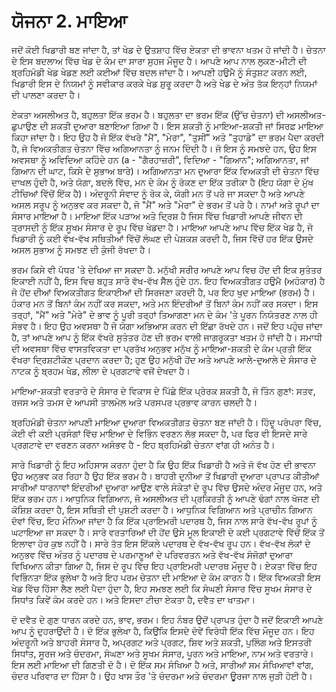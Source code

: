 # ਯੋਜਨਾ 2. ਮਾਇਆ

ਜਦੋਂ ਕੋਈ ਖਿਡਾਰੀ ਬਣ ਜਾਂਦਾ ਹੈ, ਤਾਂ ਖੇਡ ਦੇ ਉਤਸ਼ਾਹ ਵਿੱਚ ਏਕਤਾ ਦੀ ਭਾਵਨਾ ਖਤਮ ਹੋ ਜਾਂਦੀ ਹੈ। ਚੇਤਨਾ ਦੇ ਇਸ ਬਦਲਾਅ ਵਿੱਚ ਖੇਡ ਦੇ ਕੰਮ ਦਾ ਸਾਰਾ ਸੁਹਜ ਮੌਜੂਦ ਹੈ। ਆਪਣੇ ਆਪ ਨਾਲ ਲੁਕਣ-ਮੀਟੀ ਦੀ ਬ੍ਰਹਿਮੰਡੀ ਖੇਡ ਖੇਡਣ ਲਈ ਕਈਆਂ ਵਿੱਚ ਬਦਲ ਜਾਂਦਾ ਹੈ। ਆਪਣੀ ਹਉਮੈ ਨੂੰ ਸੰਤੁਸ਼ਟ ਕਰਨ ਲਈ, ਖਿਡਾਰੀ ਇਸ ਦੇ ਨਿਯਮਾਂ ਨੂੰ ਸਵੀਕਾਰ ਕਰਕੇ ਖੇਡ ਸ਼ੁਰੂ ਕਰਦਾ ਹੈ ਅਤੇ ਖੇਡ ਦੇ ਅੰਤ ਤੱਕ ਇਨ੍ਹਾਂ ਨਿਯਮਾਂ ਦੀ ਪਾਲਣਾ ਕਰਦਾ ਹੈ।

ਏਕਤਾ ਅਸਲੀਅਤ ਹੈ, ਬਹੁਲਤਾ ਇੱਕ ਭਰਮ ਹੈ। ਬਹੁਲਤਾ ਦਾ ਭਰਮ ਇੱਕ (ਉੱਚ ਚੇਤਨਾ) ਦੀ ਅਸਲੀਅਤ-ਛੁਪਾਉਣ ਦੀ ਸ਼ਕਤੀ ਦੁਆਰਾ ਬਣਾਇਆ ਗਿਆ ਹੈ। ਇਸ ਸ਼ਕਤੀ ਨੂੰ ਮਾਇਆ-ਸ਼ਕਤੀ ਜਾਂ ਸਿਰਫ਼ ਮਾਇਆ ਕਿਹਾ ਜਾਂਦਾ ਹੈ। ਇਹ ਉਹ ਹੈ ਜੋ ਇੱਕ ਵੱਖਰੇ "ਮੈਂ", "ਮੇਰਾ", "ਤੁਸੀਂ" ਅਤੇ "ਤੁਹਾਡੇ" ਦਾ ਭਰਮ ਪੈਦਾ ਕਰਦੀ ਹੈ, ਜੋ ਵਿਅਕਤੀਗਤ ਚੇਤਨਾ ਵਿੱਚ ਅਗਿਆਨਤਾ ਨੂੰ ਜਨਮ ਦਿੰਦੀ ਹੈ। ਜੋ ਇਸ ਨੂੰ ਸਮਝਦੇ ਹਨ, ਉਹ ਇਸ ਅਵਸਥਾ ਨੂੰ ਅਵਿਦਿਆ ਕਹਿੰਦੇ ਹਨ (a - "ਗੈਰਹਾਜ਼ਰੀ", ਵਿਦਿਆ - "ਗਿਆਨ"; ਅਗਿਆਨਤਾ, ਜਾਂ ਗਿਆਨ ਦੀ ਘਾਟ, ਕਿਸੇ ਦੇ ਸੁਭਾਅ ਬਾਰੇ)। ਅਗਿਆਨਤਾ ਮਨ ਦੁਆਰਾ ਇੱਕ ਵਿਅਕਤੀ ਦੀ ਚੇਤਨਾ ਵਿੱਚ ਦਾਖਲ ਹੁੰਦੀ ਹੈ, ਅਤੇ ਯੋਗਾ, ਬਦਲੇ ਵਿੱਚ, ਮਨ ਦੇ ਕੰਮ ਨੂੰ ਰੋਕਣ ਦਾ ਇੱਕ ਤਰੀਕਾ ਹੈ (ਇਹ ਯੋਗਾ ਦੇ ਮੁੱਖ ਟੀਚਿਆਂ ਵਿੱਚੋਂ ਇੱਕ ਹੈ)। ਅੰਦਰੂਨੀ ਸੰਵਾਦ ਨੂੰ ਰੋਕ ਕੇ, ਯੋਗੀ ਮਨ ਤੋਂ ਪਰੇ ਜਾ ਸਕਦਾ ਹੈ ਅਤੇ ਆਪਣੇ ਅਸਲ ਸਰੂਪ ਨੂੰ ਅਨੁਭਵ ਕਰ ਸਕਦਾ ਹੈ, ਜੋ "ਮੈਂ" ਅਤੇ "ਮੇਰਾ" ਦੇ ਭਰਮ ਤੋਂ ਪਰੇ ਹੈ। ਨਾਮਾਂ ਅਤੇ ਰੂਪਾਂ ਦਾ ਸੰਸਾਰ ਮਾਇਆ ਹੈ। ਮਾਇਆ ਇੱਕ ਪੜਾਅ ਅਤੇ ਦ੍ਰਿਸ਼ ਹੈ ਜਿਸ ਵਿੱਚ ਖਿਡਾਰੀ ਆਪਣੇ ਜੀਵਨ ਦੀ ਤ੍ਰਾਸਦੀ ਨੂੰ ਇੱਕ ਸੂਖਮ ਸੰਸਾਰ ਦੇ ਰੂਪ ਵਿੱਚ ਖੇਡਦਾ ਹੈ। ਮਾਇਆ ਆਪਣੇ ਆਪ ਵਿੱਚ ਇੱਕ ਖੇਡ ਹੈ, ਜੋ ਖਿਡਾਰੀ ਨੂੰ ਕਈ ਵੱਖ-ਵੱਖ ਸਥਿਤੀਆਂ ਵਿੱਚੋਂ ਲੰਘਣ ਦੀ ਪੇਸ਼ਕਸ਼ ਕਰਦੀ ਹੈ, ਜਿਸ ਵਿੱਚੋਂ ਹਰ ਇੱਕ ਉਸਦੇ ਅਸਲ ਸੁਭਾਅ ਨੂੰ ਸਮਝਣ ਦੀ ਕੁੰਜੀ ਰੱਖਦਾ ਹੈ।

ਭਰਮ ਕਿਸੇ ਵੀ ਪੱਧਰ 'ਤੇ ਦੇਖਿਆ ਜਾ ਸਕਦਾ ਹੈ. ਮਨੁੱਖੀ ਸਰੀਰ ਆਪਣੇ ਆਪ ਵਿਚ ਹੋਂਦ ਦੀ ਇਕ ਸੁਤੰਤਰ ਇਕਾਈ ਨਹੀਂ ਹੈ, ਇਸ ਵਿਚ ਬਹੁਤ ਸਾਰੇ ਵੱਖ-ਵੱਖ ਸੈੱਲ ਹੁੰਦੇ ਹਨ. ਇਹ ਵਿਅਕਤੀਗਤ ਹਉਮੈ (ਅਹੰਕਾਰ) ਹੈ ਜੋ ਹੋਂਦ ਦੀਆਂ ਵਿਅਕਤੀਗਤ ਇਕਾਈਆਂ ਦੀ ਸਿਰਜਣਾ ਕਰਦੀ ਹੈ, ਪਰ ਇਹ ਖੁਦ ਮਾਇਆ (ਭਰਮ) ਹੈ। ਹੰਕਾਰ ਮਨ ਤੋਂ ਬਿਨਾਂ ਕੰਮ ਨਹੀਂ ਕਰ ਸਕਦਾ, ਅਤੇ ਮਨ ਇੰਦਰੀਆਂ ਤੋਂ ਬਿਨਾਂ ਕੰਮ ਨਹੀਂ ਕਰ ਸਕਦਾ। ਇਸ ਤਰ੍ਹਾਂ, "ਮੈਂ" ਅਤੇ "ਮੇਰੇ" ਦੇ ਭਾਵ ਨੂੰ ਪੂਰੀ ਤਰ੍ਹਾਂ ਤਿਆਗਣਾ ਮਨ ਦੇ ਕੰਮ 'ਤੇ ਪੂਰਨ ਨਿਯੰਤਰਣ ਨਾਲ ਹੀ ਸੰਭਵ ਹੈ। ਇਹ ਉਹ ਅਵਸਥਾ ਹੈ ਜੋ ਯੋਗਾ ਅਭਿਆਸ ਕਰਨ ਦੀ ਇੱਛਾ ਰੱਖਦੇ ਹਨ। ਜਦੋਂ ਇਹ ਪਹੁੰਚ ਜਾਂਦਾ ਹੈ, ਤਾਂ ਆਪਣੇ ਆਪ ਨੂੰ ਇੱਕ ਵੱਖਰੇ ਸੁਤੰਤਰ ਹੋਣ ਦੀ ਭਰਮ ਵਾਲੀ ਜਾਗਰੂਕਤਾ ਖਤਮ ਹੋ ਜਾਂਦੀ ਹੈ। ਸਮਾਧੀ ਦੀ ਅਵਸਥਾ ਵਿੱਚ ਵਾਸਤਵਿਕਤਾ ਦਾ ਪ੍ਰਤੱਖ ਅਨੁਭਵ ਮਨੁੱਖ ਨੂੰ ਮਾਇਆ-ਸ਼ਕਤੀ ਦੇ ਕੰਮ ਪ੍ਰਤੀ ਇੱਕ ਵੱਖਰਾ ਦ੍ਰਿਸ਼ਟੀਕੋਣ ਪ੍ਰਦਾਨ ਕਰਦਾ ਹੈ; ਹੁਣ ਉਹ ਮਨੁੱਖੀ ਹੋਂਦ ਅਤੇ ਆਪਣੇ ਆਲੇ-ਦੁਆਲੇ ਦੇ ਸੰਸਾਰ ਦੇ ਨਾਟਕ ਨੂੰ ਬ੍ਰਹਮ ਖੇਡ, ਲੀਲਾ ਦੇ ਪ੍ਰਗਟਾਵੇ ਵਜੋਂ ਦੇਖਦਾ ਹੈ।

ਮਾਇਆ-ਸ਼ਕਤੀ ਵਰਤਾਰੇ ਦੇ ਸੰਸਾਰ ਦੇ ਵਿਕਾਸ ਦੇ ਪਿੱਛੇ ਇੱਕ ਪ੍ਰੇਰਕ ਸ਼ਕਤੀ ਹੈ, ਜੋ ਤਿੰਨ ਗੁਣਾਂ: ਸਤਵ, ਰਜਸ ਅਤੇ ਤਮਸ ਦੇ ਆਪਸੀ ਤਾਲਮੇਲ ਅਤੇ ਪਰਸਪਰ ਪ੍ਰਭਾਵ ਕਾਰਨ ਚਲਦੀ ਹੈ।

ਬ੍ਰਹਿਮੰਡੀ ਚੇਤਨਾ ਆਪਣੀ ਮਾਇਆ ਦੁਆਰਾ ਵਿਅਕਤੀਗਤ ਚੇਤਨਾ ਬਣ ਜਾਂਦੀ ਹੈ। ਹਿੰਦੂ ਪਰੰਪਰਾ ਵਿੱਚ, ਕੋਈ ਵੀ ਕਈ ਪ੍ਰਸੰਗਾਂ ਵਿੱਚ ਮਾਇਆ ਦੇ ਵਿਭਿੰਨ ਵਰਣਨ ਲੱਭ ਸਕਦਾ ਹੈ, ਪਰ ਫਿਰ ਵੀ ਇਸਦੇ ਸਾਰੇ ਪ੍ਰਗਟਾਵੇ ਦਾ ਵਰਣਨ ਕਰਨਾ ਅਸੰਭਵ ਹੈ - ਇਹ ਬ੍ਰਹਿਮੰਡੀ ਚੇਤਨਾ ਵਾਂਗ ਹੀ ਅਨੰਤ ਹੈ।

ਸਾਰੇ ਖਿਡਾਰੀ ਨੂੰ ਇਹ ਅਹਿਸਾਸ ਕਰਨਾ ਹੁੰਦਾ ਹੈ ਕਿ ਉਹ ਇੱਕ ਖਿਡਾਰੀ ਹੈ ਅਤੇ ਜੋ ਵੱਖ ਹੋਣ ਦੀ ਭਾਵਨਾ ਉਹ ਅਨੁਭਵ ਕਰ ਰਿਹਾ ਹੈ ਉਹ ਇੱਕ ਭਰਮ ਹੈ। ਬਾਹਰੀ ਦੁਨੀਆ ਤੋਂ ਖਿਡਾਰੀ ਦੁਆਰਾ ਪ੍ਰਾਪਤ ਕੀਤੀਆਂ ਸਾਰੀਆਂ ਧਾਰਨਾਵਾਂ ਇੰਦਰੀਆਂ ਦੁਆਰਾ ਆਉਣ ਵਾਲੇ ਸੰਕੇਤਾਂ ਦੇ ਰੂਪ ਵਿੱਚ ਉਸਦੇ ਅੰਦਰ ਮੌਜੂਦ ਹਨ, ਅਤੇ ਇੱਕ ਭਰਮ ਹਨ। ਆਧੁਨਿਕ ਵਿਗਿਆਨ, ਜੋ ਅਸਲੀਅਤ ਦੀ ਪ੍ਰਕਿਰਤੀ ਨੂੰ ਆਪਣੇ ਢੰਗਾਂ ਨਾਲ ਖੋਜਣ ਦੀ ਕੋਸ਼ਿਸ਼ ਕਰਦਾ ਹੈ, ਇਸ ਸਥਿਤੀ ਦੀ ਪੁਸ਼ਟੀ ਕਰਦਾ ਹੈ। ਆਧੁਨਿਕ ਵਿਗਿਆਨ ਅਤੇ ਪ੍ਰਾਚੀਨ ਗਿਆਨ ਦੋਵਾਂ ਵਿੱਚ, ਇਹ ਮੰਨਿਆ ਜਾਂਦਾ ਹੈ ਕਿ ਇੱਕ ਪ੍ਰਾਇਮਰੀ ਪਦਾਰਥ ਹੈ, ਜਿਸ ਨਾਲ ਸਾਰੇ ਵੱਖ-ਵੱਖ ਰੂਪਾਂ ਨੂੰ ਘਟਾਇਆ ਜਾ ਸਕਦਾ ਹੈ। ਸਾਰੇ ਵਰਤਾਰਿਆਂ ਦੀ ਹੋਂਦ ਉਸੇ ਮੂਲ ਇਕਾਈ ਦੇ ਕਈ ਪ੍ਰਗਟਾਵੇ ਵਿੱਚੋਂ ਇੱਕ ਤੋਂ ਇਲਾਵਾ ਹੋਰ ਕੁਝ ਨਹੀਂ ਹੈ। ਸਾਰੇ ਤੱਤ ਇਸ ਇੱਕਲੇ ਪਦਾਰਥ ਦੇ ਵੱਖ-ਵੱਖ ਰੂਪ ਹਨ। ਵੱਖ-ਵੱਖ ਲੋਕਾਂ ਦੇ ਅਨੁਭਵ ਵਿੱਚ ਅੰਤਰ ਨੂੰ ਪਦਾਰਥ ਦੇ ਪਰਮਾਣੂਆਂ ਦੇ ਪਰਿਵਰਤਨ ਅਤੇ ਵੱਖ-ਵੱਖ ਸੰਜੋਗਾਂ ਦੁਆਰਾ ਵਿਖਿਆਨ ਕੀਤਾ ਗਿਆ ਹੈ, ਜਿਸ ਦੇ ਰੂਪ ਵਿੱਚ ਇਹ ਪ੍ਰਾਇਮਰੀ ਪਦਾਰਥ ਮੌਜੂਦ ਹੈ। ਏਕਤਾ ਵਿੱਚ ਇਹ ਵਿਭਿੰਨਤਾ ਇੱਕ ਭੁਲੇਖਾ ਹੈ ਅਤੇ ਇਹ ਪਰਮ ਚੇਤਨਾ ਦੀ ਮਾਇਆ ਦੇ ਕੰਮ ਕਾਰਨ ਹੈ। ਇੱਕ ਵਿਅਕਤੀ ਇਸ ਖੇਡ ਵਿੱਚ ਹਿੱਸਾ ਲੈਣ ਲਈ ਪੈਦਾ ਹੁੰਦਾ ਹੈ, ਇਹ ਸਮਝਣ ਲਈ ਕਿ ਸੰਘਣੀ ਸੰਸਾਰ ਵਿੱਚ ਸੂਖਮ ਸੰਸਾਰ ਦੇ ਸਿਧਾਂਤ ਕਿਵੇਂ ਕੰਮ ਕਰਦੇ ਹਨ। ਅਤੇ ਇਸਦਾ ਟੀਚਾ ਏਕਤਾ ਹੈ, ਦਵੈਤ ਦਾ ਖਾਤਮਾ।

ਦੋ ਦਵੈਤ ਦੇ ਗੁਣ ਧਾਰਨ ਕਰਦੇ ਹਨ, ਭਾਵ, ਭਰਮ। ਇਹ ਨੰਬਰ ਉਦੋਂ ਪ੍ਰਾਪਤ ਹੁੰਦਾ ਹੈ ਜਦੋਂ ਇਕਾਈ ਆਪਣੇ ਆਪ ਨੂੰ ਦੁਹਰਾਉਂਦੀ ਹੈ। ਦੋ ਇੱਕ ਭੁਲੇਖਾ ਹੈ, ਕਿਉਂਕਿ ਇਸਦੇ ਦੋਵੇਂ ਵਿਰੋਧੀ ਇੱਕ ਵਿੱਚ ਮੌਜੂਦ ਹਨ। ਇਹ ਅੰਦਰੂਨੀ ਅਤੇ ਬਾਹਰੀ ਸੰਸਾਰ ਹੈ, ਅਪ੍ਰਗਟ ਅਤੇ ਪ੍ਰਗਟ, ਸ਼ਿਵ ਅਤੇ ਸ਼ਕਤੀ, ਪੁਲਿੰਗ ਅਤੇ ਇਸਤਰੀ ਸਿਧਾਂਤ, ਸੂਰਜ ਅਤੇ ਚੰਦਰਮਾ, ਸੰਘਣਾ ਅਤੇ ਸੂਖਮ ਸੰਸਾਰ, ਪੂਰਨ ਅਤੇ ਮਾਇਆ, ਨਾਮ ਅਤੇ ਵਰਤਾਰੇ। ਇਸ ਲਈ ਮਾਇਆ ਦੀ ਗਿਣਤੀ ਦੋ ਹੈ। ਦੋ ਇੱਕ ਸਮ ਸੰਖਿਆ ਹੈ ਅਤੇ, ਸਾਰੀਆਂ ਸਮ ਸੰਖਿਆਵਾਂ ਵਾਂਗ, ਚੰਦਰ ਪਰਿਵਾਰ ਦਾ ਹਿੱਸਾ ਹੈ। ਉਹ ਖਾਸ ਤੌਰ 'ਤੇ ਚੰਦਰਮਾ ਅਤੇ ਚੰਦਰਮਾ ਊਰਜਾ ਨਾਲ ਜੁੜੀ ਹੋਈ ਹੈ।
